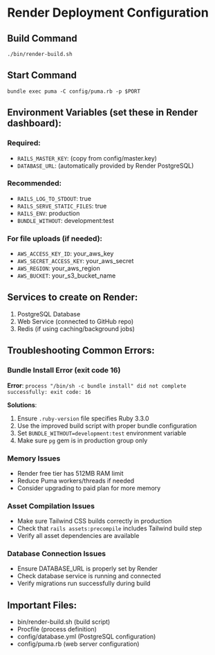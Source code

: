 # Render Deployment Configuration

## Build Command

```
./bin/render-build.sh
```

## Start Command

```
bundle exec puma -C config/puma.rb -p $PORT
```

## Environment Variables (set these in Render dashboard):

### Required:

- `RAILS_MASTER_KEY`: (copy from config/master.key)
- `DATABASE_URL`: (automatically provided by Render PostgreSQL)

### Recommended:

- `RAILS_LOG_TO_STDOUT`: true
- `RAILS_SERVE_STATIC_FILES`: true
- `RAILS_ENV`: production
- `BUNDLE_WITHOUT`: development:test

### For file uploads (if needed):

- `AWS_ACCESS_KEY_ID`: your_aws_key
- `AWS_SECRET_ACCESS_KEY`: your_aws_secret
- `AWS_REGION`: your_aws_region
- `AWS_BUCKET`: your_s3_bucket_name

## Services to create on Render:

1. PostgreSQL Database
2. Web Service (connected to GitHub repo)
3. Redis (if using caching/background jobs)

## Troubleshooting Common Errors:

### Bundle Install Error (exit code 16)

**Error**: `process "/bin/sh -c bundle install" did not complete successfully: exit code: 16`

**Solutions**:

1. Ensure `.ruby-version` file specifies Ruby 3.3.0
2. Use the improved build script with proper bundle configuration
3. Set `BUNDLE_WITHOUT=development:test` environment variable
4. Make sure `pg` gem is in production group only

### Memory Issues

- Render free tier has 512MB RAM limit
- Reduce Puma workers/threads if needed
- Consider upgrading to paid plan for more memory

### Asset Compilation Issues

- Make sure Tailwind CSS builds correctly in production
- Check that `rails assets:precompile` includes Tailwind build step
- Verify all asset dependencies are available

### Database Connection Issues

- Ensure DATABASE_URL is properly set by Render
- Check database service is running and connected
- Verify migrations run successfully during build

## Important Files:

- bin/render-build.sh (build script)
- Procfile (process definition)
- config/database.yml (PostgreSQL configuration)
- config/puma.rb (web server configuration)
